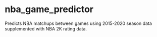 # nba_game_predictor
Predicts NBA matchups between games using 2015-2020 season data supplemented with NBA 2K rating data. 
